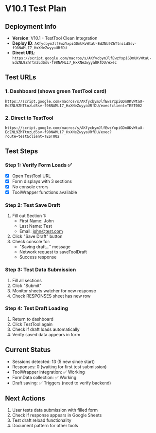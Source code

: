 # V10.1 Test Plan

## Deployment Info
- **Version**: V10.1 - TestTool Clean Integration
- **Deploy ID**: `AKfycbymJlfEwzYxpiGDmUKvWtaU-EdZNL9ZhTtnzLdSsv-f98NAMLI7_HxXNeZwyyaURfDU`
- **Direct URL**: `https://script.google.com/macros/s/AKfycbymJlfEwzYxpiGDmUKvWtaU-EdZNL9ZhTtnzLdSsv-f98NAMLI7_HxXNeZwyyaURfDU/exec`

## Test URLs

### 1. Dashboard (shows green TestTool card)
```
https://script.google.com/macros/s/AKfycbymJlfEwzYxpiGDmUKvWtaU-EdZNL9ZhTtnzLdSsv-f98NAMLI7_HxXNeZwyyaURfDU/exec?client=TEST002
```

### 2. Direct to TestTool
```
https://script.google.com/macros/s/AKfycbymJlfEwzYxpiGDmUKvWtaU-EdZNL9ZhTtnzLdSsv-f98NAMLI7_HxXNeZwyyaURfDU/exec?route=test&client=TEST002
```

## Test Steps

### Step 1: Verify Form Loads ✅
- [x] Open TestTool URL
- [x] Form displays with 3 sections
- [x] No console errors
- [x] ToolWrapper functions available

### Step 2: Test Save Draft
1. Fill out Section 1:
   - First Name: John
   - Last Name: Test
   - Email: john@test.com
2. Click "Save Draft" button
3. Check console for:
   - "Saving draft..." message
   - Network request to saveToolDraft
   - Success response

### Step 3: Test Data Submission
1. Fill all sections
2. Click "Submit" 
3. Monitor sheets watcher for new response
4. Check RESPONSES sheet has new row

### Step 4: Test Draft Loading
1. Return to dashboard
2. Click TestTool again
3. Check if draft loads automatically
4. Verify saved data appears in form

## Current Status
- Sessions detected: 13 (5 new since start)
- Responses: 0 (waiting for first test submission)
- ToolWrapper integration: ✅ Working
- FormData collection: ✅ Working
- Draft saving: ✅ Triggers (need to verify backend)

## Next Actions
1. User tests data submission with filled form
2. Check if response appears in Google Sheets
3. Test draft reload functionality
4. Document pattern for other tools